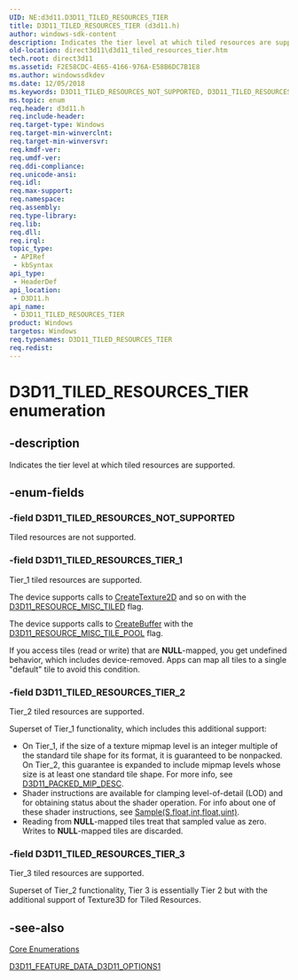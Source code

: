 ```yaml
---
UID: NE:d3d11.D3D11_TILED_RESOURCES_TIER
title: D3D11_TILED_RESOURCES_TIER (d3d11.h)
author: windows-sdk-content
description: Indicates the tier level at which tiled resources are supported.
old-location: direct3d11\d3d11_tiled_resources_tier.htm
tech.root: direct3d11
ms.assetid: F2E58CDC-4E65-4166-976A-E58B6DC7B1E8
ms.author: windowssdkdev
ms.date: 12/05/2018
ms.keywords: D3D11_TILED_RESOURCES_NOT_SUPPORTED, D3D11_TILED_RESOURCES_TIER, D3D11_TILED_RESOURCES_TIER enumeration [Direct3D 11], D3D11_TILED_RESOURCES_TIER_1, D3D11_TILED_RESOURCES_TIER_2, D3D11_TILED_RESOURCES_TIER_3, d3d11/D3D11_TILED_RESOURCES_NOT_SUPPORTED, d3d11/D3D11_TILED_RESOURCES_TIER, d3d11/D3D11_TILED_RESOURCES_TIER_1, d3d11/D3D11_TILED_RESOURCES_TIER_2, d3d11/D3D11_TILED_RESOURCES_TIER_3, direct3d11.d3d11_tiled_resources_tier
ms.topic: enum
req.header: d3d11.h
req.include-header: 
req.target-type: Windows
req.target-min-winverclnt: 
req.target-min-winversvr: 
req.kmdf-ver: 
req.umdf-ver: 
req.ddi-compliance: 
req.unicode-ansi: 
req.idl: 
req.max-support: 
req.namespace: 
req.assembly: 
req.type-library: 
req.lib: 
req.dll: 
req.irql: 
topic_type:
 - APIRef
 - kbSyntax
api_type:
 - HeaderDef
api_location:
 - D3D11.h
api_name:
 - D3D11_TILED_RESOURCES_TIER
product: Windows
targetos: Windows
req.typenames: D3D11_TILED_RESOURCES_TIER
req.redist: 
---
```


# D3D11_TILED_RESOURCES_TIER enumeration


## -description


Indicates the tier level at which tiled resources are supported.


## -enum-fields




### -field D3D11_TILED_RESOURCES_NOT_SUPPORTED

Tiled resources are not supported.


### -field D3D11_TILED_RESOURCES_TIER_1

Tier_1 tiled resources are supported.

The device supports calls to <a href="https://msdn.microsoft.com/69950ce7-9c8e-4f00-860d-e118e2bbc81a">CreateTexture2D</a> and so on with the <a href="https://msdn.microsoft.com/en-us/library/Ff476203(v=VS.85).aspx">D3D11_RESOURCE_MISC_TILED</a> flag.
            

The device supports calls to <a href="https://msdn.microsoft.com/5aec93c5-12a1-4b4e-813e-ee1e85adbf14">CreateBuffer</a> with the <a href="https://msdn.microsoft.com/en-us/library/Ff476203(v=VS.85).aspx">D3D11_RESOURCE_MISC_TILE_POOL</a> flag.
            

If you access tiles (read or write) that are <b>NULL</b>-mapped, you get undefined behavior, which includes device-removed.  Apps can map all tiles to a single "default" tile to avoid this condition.
            


### -field D3D11_TILED_RESOURCES_TIER_2

Tier_2 tiled resources are supported.
            

Superset of Tier_1 functionality, which includes this additional support:
              

<ul>
<li>On Tier_1, if the size of a texture mipmap level is an integer multiple of the standard tile shape for its format, it is guaranteed to be nonpacked. On Tier_2, this guarantee is expanded to include mipmap levels whose size is at least one standard tile shape.
                For more info, see <a href="https://msdn.microsoft.com/1c200c44-6cd6-4e77-8187-54cd6cd79c84">D3D11_PACKED_MIP_DESC</a>.
              </li>
<li>Shader instructions are available for clamping level-of-detail (LOD) and for obtaining status about the shader operation. For info about one of these shader instructions, see <a href="https://msdn.microsoft.com/1B9F48C4-DDB9-4547-B4AF-81A3ADA44C3F">Sample(S,float,int,float,uint)</a>.
              </li>
<li>Reading from <b>NULL</b>-mapped tiles treat that sampled value as zero.  Writes to <b>NULL</b>-mapped tiles are discarded.
              </li>
</ul>

### -field D3D11_TILED_RESOURCES_TIER_3

Tier_3 tiled resources are supported.
            

Superset of Tier_2 functionality, Tier 3 is essentially Tier 2 but with the additional support of Texture3D for Tiled Resources.


## -see-also




<a href="https://msdn.microsoft.com/1641713a-5ac8-4597-900b-1bba54f9f522">Core Enumerations</a>



<a href="https://msdn.microsoft.com/940381BB-E8E6-416D-8F36-CC3591E70702">D3D11_FEATURE_DATA_D3D11_OPTIONS1</a>
 

 

